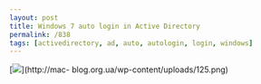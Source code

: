 ```yaml
---
layout: post
title: Windows 7 auto login in Active Directory
permalink: /838
tags: [activedirectory, ad, auto, autologin, login, windows]
---
```


[![](http://mac-blog.org.ua/wp-content/uploads/125-300x185.png)](http://mac-
blog.org.ua/wp-content/uploads/125.png)
